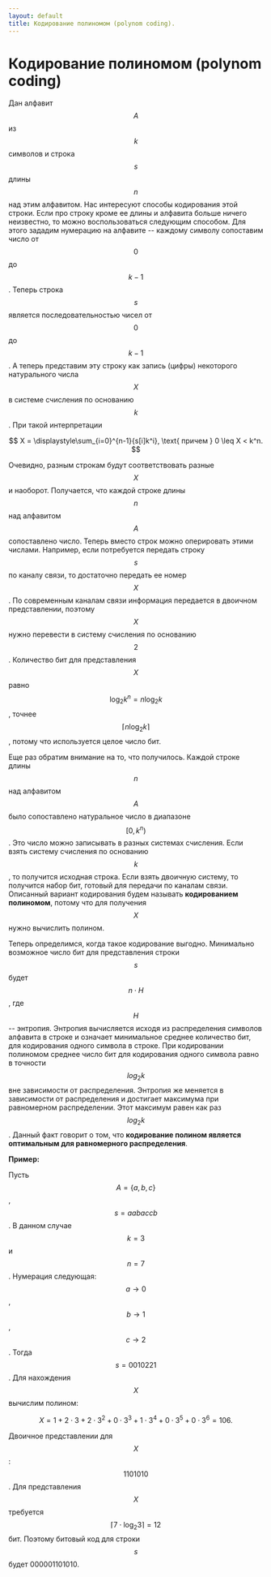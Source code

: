 ```yaml
---
layout: default
title: Кодирование полиномом (polynom coding).
---
```



# Кодирование полиномом (polynom coding)

Дан алфавит $$A$$ из $$k$$ символов и строка $$s$$ длины $$n$$ над этим алфавитом. Нас интересуют способы кодирования этой строки. Если про строку кроме ее длины и алфавита больше ничего неизвестно, то можно воспользоваться следующим способом. Для этого зададим нумерацию на алфавите -- каждому символу сопоставим число от $$0$$ до $$k - 1$$. Теперь строка $$s$$ является последовательностью чисел от $$0$$ до $$k - 1$$. А теперь представим эту строку как запись (цифры) некоторого натурального числа $$X$$ в системе счисления по основанию $$k$$. При такой интерпретации

$$
X = \displaystyle\sum_{i=0}^{n-1}{s[i]k^i}, \text{ причем } 0 \leq X < k^n.
$$

Очевидно, разным строкам будут соответствовать разные $$X$$ и наоборот. Получается, что каждой строке длины $$n$$ над алфавитом $$A$$ сопоставлено число. Теперь вместо строк можно оперировать этими числами. Например, если потребуется передать строку $$s$$ по каналу связи, то достаточно передать ее номер $$X$$. По современным каналам связи информация передается в двоичном представлении, поэтому $$X$$ нужно перевести в систему счисления по основанию $$2$$. Количество бит для представления $$X$$ равно $$\log_2{k^n} = n\log_2{k}$$, точнее  $$\lceil n\log_2{k} \rceil$$, потому что используется целое число бит.

Еще раз обратим внимание на то, что получилось. Каждой строке длины $$n$$ над алфавитом $$A$$ было сопоставлено натуральное число в диапазоне $$[0, k^n)$$. Это число можно записывать в разных системах счисления. Если взять систему счисления по основанию $$k$$, то получится исходная строка. Если взять двоичную систему, то получится набор бит, готовый для передачи по каналам связи. Описанный вариант кодирования будем называть **кодированием полиномом**, потому что для получения $$X$$ нужно вычислить полином.

Теперь определимся, когда такое кодирование выгодно. Минимально возможное число бит для представления строки $$s$$ будет $$n \cdot H$$, где $$H$$ -- энтропия. Энтропия вычисляется исходя из распределения символов алфавита в строке и означает минимальное среднее количество бит, для кодирования одного символа в строке. При кодировании полиномом среднее число бит для кодирования одного символа равно в точности $$log_2{k}$$ вне зависимости от распределения. Энтропия же меняется в зависимости от распределения и достигает максимума при равномерном распределении. Этот максимум равен как раз $$log_2{k}$$. Данный факт говорит о том, что **кодирование полином является оптимальным для равномерного распределения**.

**Пример:**

Пусть $$A=\{a, b, c\}$$, $$s = aabaccb$$. В данном случае $$k = 3$$ и $$n = 7$$.
Нумерация следующая: $$a \rightarrow 0$$, $$b \rightarrow 1$$, $$c \rightarrow 2$$. Тогда $$s = 0010221$$. Для нахождения $$X$$ вычислим полином:

$$
X = 1 + 2 \cdot 3 + 2 \cdot 3^2 + 0 \cdot 3^3 + 1 \cdot 3^4 + 0 \cdot 3^5 + 0 \cdot 3^6 = 106.
$$

Двоичное представлении для $$X$$ : $$1101010$$. Для представления $$X$$ требуется $$\lceil 7 \cdot \log_2{3} \rceil = 12$$  бит. Поэтому битовый код для строки $$s$$ будет 000001101010.
